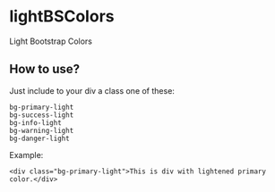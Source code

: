 # lightBSColors
Light Bootstrap Colors

## How to use?
Just include to your div a class one of these:
```
bg-primary-light
bg-success-light
bg-info-light
bg-warning-light
bg-danger-light
```
Example:
```
<div class="bg-primary-light">This is div with lightened primary color.</div>
```
